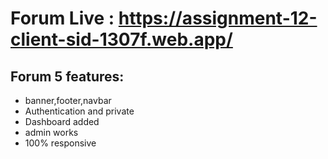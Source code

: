 # Forum Live : https://assignment-12-client-sid-1307f.web.app/

## Forum 5 features:
* banner,footer,navbar
* Authentication and private 
* Dashboard added 
* admin works
* 100% responsive